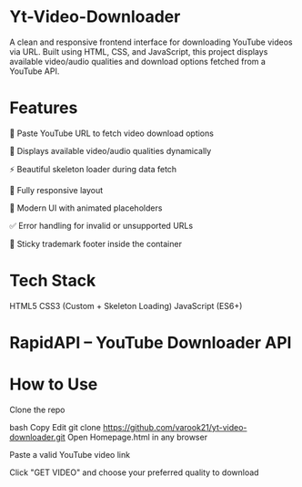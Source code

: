 # Yt-Video-Downloader
A clean and responsive frontend interface for downloading YouTube videos via URL. Built using HTML, CSS, and JavaScript, this project displays available video/audio qualities and download options fetched from a YouTube API.

# Features
🎯 Paste YouTube URL to fetch video download options

📂 Displays available video/audio qualities dynamically

⚡ Beautiful skeleton loader during data fetch

📱 Fully responsive layout

🎨 Modern UI with animated placeholders

✅ Error handling for invalid or unsupported URLs

🧾 Sticky trademark footer inside the container


# Tech Stack
HTML5
CSS3 (Custom + Skeleton Loading)
JavaScript (ES6+)

# RapidAPI – YouTube Downloader API

# How to Use
Clone the repo

bash
Copy
Edit
git clone https://github.com/varook21/yt-video-downloader.git
Open Homepage.html in any browser

Paste a valid YouTube video link

Click "GET VIDEO" and choose your preferred quality to download
